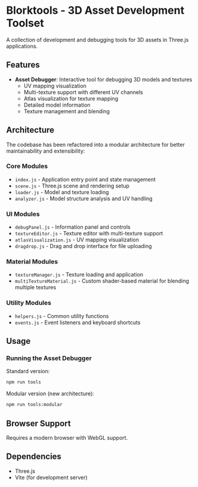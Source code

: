 # Blorktools - 3D Asset Development Toolset

A collection of development and debugging tools for 3D assets in Three.js applications.

## Features

- **Asset Debugger**: Interactive tool for debugging 3D models and textures
  - UV mapping visualization
  - Multi-texture support with different UV channels
  - Atlas visualization for texture mapping
  - Detailed model information
  - Texture management and blending

## Architecture

The codebase has been refactored into a modular architecture for better maintainability and extensibility:

### Core Modules
- `index.js` - Application entry point and state management
- `scene.js` - Three.js scene and rendering setup
- `loader.js` - Model and texture loading
- `analyzer.js` - Model structure analysis and UV handling

### UI Modules
- `debugPanel.js` - Information panel and controls
- `textureEditor.js` - Texture editor with multi-texture support
- `atlasVisualization.js` - UV mapping visualization
- `dragdrop.js` - Drag and drop interface for file uploading

### Material Modules
- `textureManager.js` - Texture loading and application
- `multiTextureMaterial.js` - Custom shader-based material for blending multiple textures 

### Utility Modules
- `helpers.js` - Common utility functions
- `events.js` - Event listeners and keyboard shortcuts

## Usage

### Running the Asset Debugger

Standard version:
```bash
npm run tools
```

Modular version (new architecture):
```bash
npm run tools:modular
```

## Browser Support

Requires a modern browser with WebGL support.

## Dependencies

- Three.js
- Vite (for development server) 